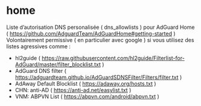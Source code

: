 # home

Liste d’autorisation DNS personalisée ( dns_allowlists ) pour  AdGuard Home ( https://github.com/AdguardTeam/AdGuardHome#getting-started )
Volontairement permissive ( en particulier avec google ) si vous utilisez des listes agressives comme :

- hl2guide ( https://raw.githubusercontent.com/hl2guide/Filterlist-for-AdGuard/master/filter_blocklist.txt )
- AdGuard DNS filter ( https://adguardteam.github.io/AdGuardSDNSFilter/Filters/filter.txt )
- AdAway Default Blocklist ( https://adaway.org/hosts.txt )
- CHN: anti-AD ( https://anti-ad.net/easylist.txt )
- VNM: ABPVN List ( https://abpvn.com/android/abpvn.txt )

